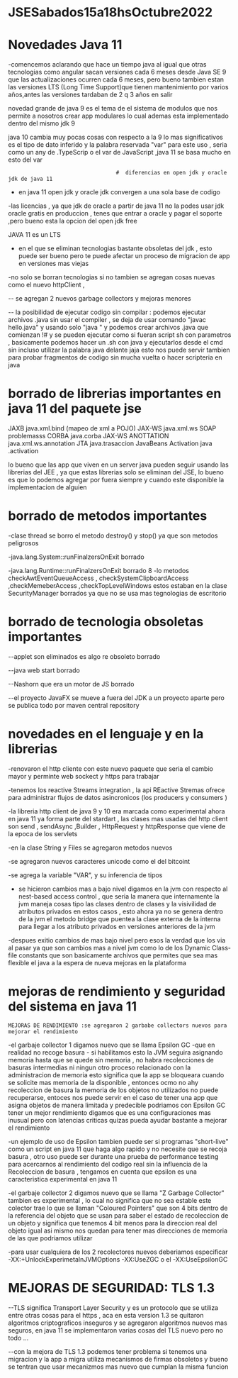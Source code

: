 # JSESabados15a18hsOctubre2022

# Novedades Java 11

-comencemos aclarando que hace un tiempo java al igual que otras tecnologias como angular sacan versiones cada 6 meses
desde Java SE 9 que las actualizaciones ocurren cada 6 meses, pero bueno tambien estan las versiones LTS
(Long Time Support)que tienen mantenimiento por varios años,antes las versiones tardaban de 2 q 3 años en salir


novedad grande de java 9 es el tema de el sistema de modulos que nos permite a nosotros crear app modulares lo cual ademas esta
implementado dentro del mismo jdk 9 

java 10 cambia muy pocas cosas con respecto a la 9 lo mas significativos es el tipo de dato inferido y la palabra
reservada "var" para este uso , seria como un any de .TypeScrip o el var de JavaScript ,java 11 se basa mucho en esto del var


                                      #  diferencias en open jdk y oracle jdk de java 11

- en java 11 open jdk y oracle jdk convergen a una sola base de codigo

-las licencias , ya que jdk de oracle a partir de java 11 no la podes usar jdk oracle gratis en produccion , tenes que entrar a oracle y pagar el soporte ,pero bueno esta la opcion del open jdk free


JAVA 11 es un LTS
- en el que se eliminan tecnologias bastante obsoletas del jdk , esto puede ser bueno pero te
puede afectar un proceso de migracion de app en versiones mas viejas

-no solo se borran tecnologias si no tambien se agregan cosas nuevas como el nuevo httpClient ,


-- se agregan 2 nuevos garbage collectors y mejoras menores


-- la posibilidad de ejecutar codigo sin compilar  :
 podemos ejecutar archivos .java sin usar el compiler , se deja de usar comando "javac hello.java" y usando solo "java "
y podemos crear archivos .java que comienzan !# y se pueden ejecutar como si fueran script sh con parametros , basicamente
podemos hacer un .sh con java y ejecutarlos desde el cmd sin incluso utilizar la palabra java delante jaja esto
nos puede servir tambien para probar fragmentos de codigo sin mucha vuelta o hacer scripteria en java

 # borrado de librerias importantes en java 11 del paquete jse


JAXB java.xml.bind (mapeo de xml a POJO)
JAX-WS java.xml.ws SOAP problemasss
CORBA java.corba
JAX-WS ANOTTATION java.xml.ws.annotation
JTA java.trasaccion
JavaBeans Activation  java .activation

lo bueno que las app que viven en un server java pueden seguir usando las librerias del JEE , ya que estas librerias solo se eliminan
del JSE, lo bueno es que lo podemos agregar por fuera siempre y cuando este disponible la implementacion de alguien
 
 # borrado de metodos importantes

-clase thread se borro el metodo destroy() y stop() ya que son metodos peligrosos

-java.lang.System::runFinalzersOnExit borrado

-java.lang.Runtime::runFinalzersOnExit borrado
8
-lo metodos checkAwtEventQueueAccess , checkSystemClipboardAccess ,checkMemeberAccess ,checkTopLevelWindows estos
estaban en la clase SecurityManager borrados ya que no se usa mas tegnologias de escritorio
 
#  borrado de tecnologia obsoletas importantes
--applet son eliminados es algo re obsoleto  borrado

--java web start borrado

--Nashorn que era un motor de JS  borrado

--el proyecto JavaFX se mueve a fuera del JDK a un proyecto aparte pero se publica todo por maven central repository

# novedades en el lenguaje y en la librerias

-renovaron el http cliente con este nuevo paquete que seria el cambio mayor y perminte web sockect y https  para trabajar

-tenemos  los reactive Streams integration , la api REactive Stremas ofrece para administrar flujos de datos asincronicos  (los producers y consumers )

-la libreria http client de java 9 y 10 era marcada como experimental ahora en java 11  ya forma parte del stardart , las clases mas usadas del http client son send , sendAsync ,Builder , HttpRequest y httpResponse que viene de la epoca de los servlets

-en la clase String y Files  se agregaron metodos nuevos

-se agregaron nuevos caracteres unicode como el del bitcoint

-se agrega la variable "VAR", y su inferencia de tipos

- se hicieron cambios mas a bajo nivel digamos en la jvm con respecto al nest-based access control , que seria la manera que internamente la jvm maneja cosas tipo las clases dentro de clases y
la visivilidad de atributos privados en estos casos , esto ahora ya no se genera dentro de la jvm el metodo bridge que puentea la clase externa de la interna para llegar a los atributo privados en versiones anteriores de la jvm

-despues exitio cambios de mas bajo nivel pero esos la verdad que los via al pasar ya que son cambios mas a nivel jvm como lo de los Dynamic Class-file constants que son basicamente archivos
que permites que sea mas flexible el java a la espera de nueva mejoras en la plataforma


#  mejoras de rendimiento y seguridad del sistema en java 11
    MEJORAS DE RENDIMIENTO :se agregaron 2 garbabe collectors nuevos para mejorar el rendimiento

-el garbaje collector 1 digamos nuevo que se llama Epsilon GC -que en realidad no recoge basura - si habilitamos esto la JVM seguira asignando
memoria hasta que se quede sin memoria , no habra recolecciones de basuras intermedias ni ningun otro proceso relacionado con la administracion de memoria esto
significa que la app se bloqueara cuando se solicite mas memoria de la disponible , entonces ocmo no ahy recoleccion de basura
la memoria de los objetos no utilizados no puede recuperarse, entoces nos puede servir en el caso de tener una app que asigna objetos de manera limitada
y predecible podriamos con Epsilon GC tener un mejor rendimiento digamos que es una configuraciones mas inusual pero con latencias criticas quizas pueda ayudar bastante a
mejorar el rendimiento

-un ejemplo de uso de Epsilon tambien puede ser si programas "short-live" como un script en java 11 que haga algo rapido y no necesite que se recoja basura , otro uso puede
ser durante una prueba de performance testing para acercarnos al rendimiento del codigo real sin la influencia de la Recoleccion de basura , tengamos en cuenta
que epsilon es una caracteristica experimental en java 11

-el garbaje collector 2 digamos nuevo que se llama "Z Garbage Collector" tambien es experimental , lo cual no significa que no sea estable este colector trae
lo que se llaman "Coloured Pointers" que son 4 bits dentro de la referencia  del objeto que se usan para saber el estado de recoleccion de un objeto y
significa que tenemos 4 bit menos para la direccion real del objeto igual asi mismo nos quedan para tener mas direcciones de memoria de las que podriamos utilizar


-para usar cualquiera de los 2 recolectores nuevos deberiamos especificar -XX:+UnlockExperimetalnJVMOptions -XX:UseZGC
 o el -XX:UseEpsilonGC


# MEJORAS DE SEGURIDAD: TLS 1.3

--TLS significa Transport Layer Security y es un protocolo que se utiliza entre otras cosas para el https , aca en esta version 1.3 se quitaron algoritmos
criptograficos inseguros y se agregaron algoritmos  nuevos mas seguros, en java 11 se implementaron varias cosas del TLS nuevo pero no todo ...

--con la mejora de TLS 1.3 podemos tener problema si tenemos una migracion y la app a migra utiliza mecanismos de firmas obsoletos y bueno se tentran que usar
mecanizmos mas nuevo que cumplan la misma funcion
